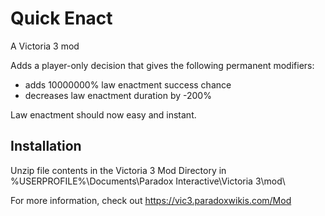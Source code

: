 # Quick Enact
 A Victoria 3 mod

Adds a player-only decision that gives the following permanent modifiers:
- adds 10000000% law enactment success chance
- decreases law enactment duration by -200%

Law enactment should now easy and instant.

## Installation
Unzip file contents in the Victoria 3 Mod Directory in %USERPROFILE%\Documents\Paradox Interactive\Victoria 3\mod\

For more information, check out https://vic3.paradoxwikis.com/Mod
